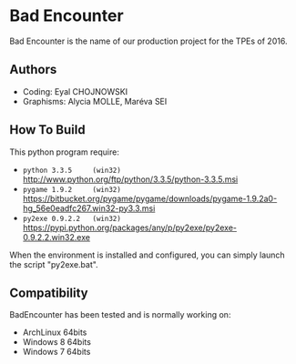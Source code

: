 # Bad Encounter

Bad Encounter is the name of our production project for the TPEs of 2016.

## Authors

* Coding: Eyal CHOJNOWSKI
* Graphisms: Alycia MOLLE, Maréva SEI

## How To Build
This python program require:

* `python 3.3.5		(win32)` http://www.python.org/ftp/python/3.3.5/python-3.3.5.msi
* `pygame 1.9.2		(win32)` https://bitbucket.org/pygame/pygame/downloads/pygame-1.9.2a0-hg_56e0eadfc267.win32-py3.3.msi
* `py2exe 0.9.2.2	(win32)` https://pypi.python.org/packages/any/p/py2exe/py2exe-0.9.2.2.win32.exe

When the environment is installed and configured, you can simply launch the script "py2exe.bat".

## Compatibility
BadEncounter has been tested and is normally working on:

* ArchLinux 64bits
* Windows 8 64bits
* Windows 7 64bits
